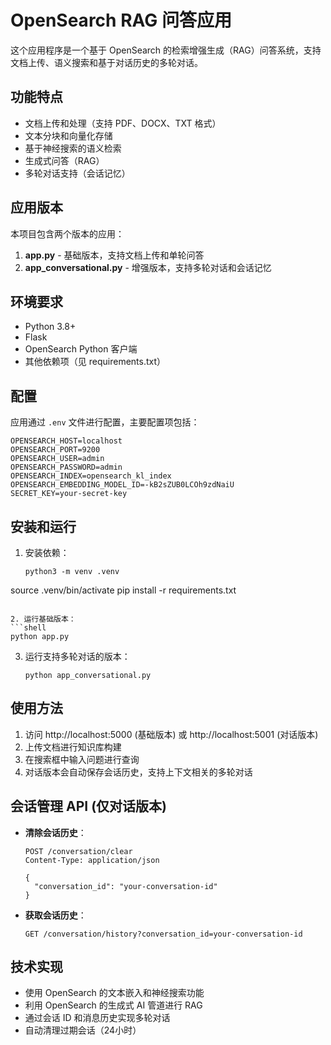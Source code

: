 # OpenSearch RAG 问答应用

这个应用程序是一个基于 OpenSearch 的检索增强生成（RAG）问答系统，支持文档上传、语义搜索和基于对话历史的多轮对话。

## 功能特点

- 文档上传和处理（支持 PDF、DOCX、TXT 格式）
- 文本分块和向量化存储
- 基于神经搜索的语义检索
- 生成式问答（RAG）
- 多轮对话支持（会话记忆）

## 应用版本

本项目包含两个版本的应用：

1. **app.py** - 基础版本，支持文档上传和单轮问答
2. **app_conversational.py** - 增强版本，支持多轮对话和会话记忆

## 环境要求

- Python 3.8+
- Flask
- OpenSearch Python 客户端
- 其他依赖项（见 requirements.txt）

## 配置

应用通过 `.env` 文件进行配置，主要配置项包括：

```
OPENSEARCH_HOST=localhost
OPENSEARCH_PORT=9200
OPENSEARCH_USER=admin
OPENSEARCH_PASSWORD=admin
OPENSEARCH_INDEX=opensearch_kl_index
OPENSEARCH_EMBEDDING_MODEL_ID=-kB2sZUB0LCOh9zdNaiU
SECRET_KEY=your-secret-key
```

## 安装和运行

1. 安装依赖：
   ```shell
   python3 -m venv .venv
  source .venv/bin/activate
   pip install -r requirements.txt
   ```

2. 运行基础版本：
   ```shell
   python app.py
   ```

3. 运行支持多轮对话的版本：
   ```shell
   python app_conversational.py
   ```

## 使用方法

1. 访问 http://localhost:5000 (基础版本) 或 http://localhost:5001 (对话版本)
2. 上传文档进行知识库构建
3. 在搜索框中输入问题进行查询
4. 对话版本会自动保存会话历史，支持上下文相关的多轮对话

## 会话管理 API (仅对话版本)

- **清除会话历史**：
  ```
  POST /conversation/clear
  Content-Type: application/json
  
  {
    "conversation_id": "your-conversation-id"
  }
  ```

- **获取会话历史**：
  ```
  GET /conversation/history?conversation_id=your-conversation-id
  ```

## 技术实现

- 使用 OpenSearch 的文本嵌入和神经搜索功能
- 利用 OpenSearch 的生成式 AI 管道进行 RAG
- 通过会话 ID 和消息历史实现多轮对话
- 自动清理过期会话（24小时）
